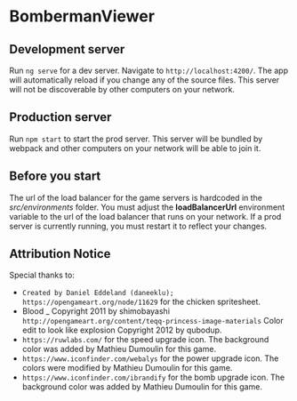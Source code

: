 # BombermanViewer

## Development server
Run `ng serve` for a dev server. Navigate to `http://localhost:4200/`. The app will automatically reload if you change any of the source files. This server will not be discoverable by other computers on your network.

## Production server
Run `npm start` to start the prod server. This server will be bundled by webpack and other computers on your network will be able to join it.

## Before you start
The url of the load balancer for the game servers is hardcoded in the _src/environments_ folder. You must adjust the **loadBalancerUrl** environment variable to the url of the load balancer that runs on your network. If a prod server is currently running, you must restart it to reflect your changes.

## Attribution Notice
Special thanks to:
* `Created by Daniel Eddeland (daneeklu); https://opengameart.org/node/11629` for the chicken spritesheet.
* Blood _ Copyright 2011 by shimobayashi `http://opengameart.org/content/teqq-princess-image-materials` Color edit to look like explosion Copyright 2012 by qubodup.
* `https://ruwlabs.com/` for the speed upgrade icon. The background color was added by Mathieu Dumoulin for this game.
* `https://www.iconfinder.com/webalys` for the power upgrade icon. The colors were modified by Mathieu Dumoulin for this game.
* `https://www.iconfinder.com/ibrandify` for the bomb upgrade icon. The background color was added by Mathieu Dumoulin for this game.
